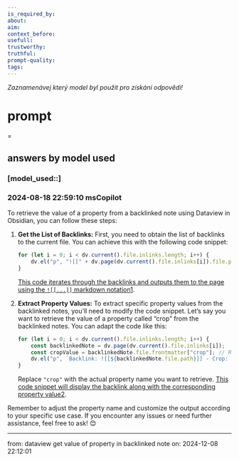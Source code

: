 ```yaml
---
is_required_by: 
about: 
aim: 
context_before: 
usefull: 
trustworthy: 
truthful: 
prompt-quality: 
tags:
---
```

*Zaznamenávej který model byl použit pro získání odpovědi!*
# prompt
=
## answers by model used
### [model_used::]

### 2024-08-18 22:59:10 msCopilot 
To retrieve the value of a property from a backlinked note using Dataview in Obsidian, you can follow these steps:

1. **Get the List of Backlinks:** First, you need to obtain the list of backlinks to the current file. You can achieve this with the following code snippet:
    
    ```javascript
    for (let i = 0; i < dv.current().file.inlinks.length; i++) {
        dv.el("p", "![[" + dv.page(dv.current().file.inlinks[i]).file.path + "]]");
    }
    ```
    
    [This code iterates through the backlinks and outputs them to the page using the `![[...]]` markdown notation](https://www.reddit.com/r/ObsidianMD/comments/sushak/linking_to_backlinks_with_dataview/)[1](https://www.reddit.com/r/ObsidianMD/comments/sushak/linking_to_backlinks_with_dataview/).
    
2. **Extract Property Values:** To extract specific property values from the backlinked notes, you’ll need to modify the code snippet. Let’s say you want to retrieve the value of a property called “crop” from the backlinked notes. You can adapt the code like this:
    
    ```javascript
    for (let i = 0; i < dv.current().file.inlinks.length; i++) {
        const backlinkedNote = dv.page(dv.current().file.inlinks[i]);
        const cropValue = backlinkedNote.file.frontmatter["crop"]; // Replace "crop" with your desired property name
        dv.el("p", `Backlink: ![[${backlinkedNote.file.path}]] - Crop: ${cropValue}`);
    }
    ```
    
    Replace `"crop"` with the actual property name you want to retrieve. [This code snippet will display the backlink along with the corresponding property value](https://www.reddit.com/r/ObsidianMD/comments/rocxxa/how_to_create_backlinks_with_dataview/)[2](https://www.reddit.com/r/ObsidianMD/comments/rocxxa/how_to_create_backlinks_with_dataview/).
    

Remember to adjust the property name and customize the output according to your specific use case. If you encounter any issues or need further assistance, feel free to ask! 😊
___
from: dataview get value of property in backlinked note on: 2024-12-08 22:12:01